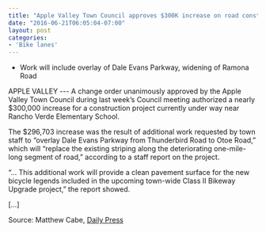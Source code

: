```yaml
---
title: "Apple Valley Town Council approves $300K increase on road construction project"
date: "2016-06-21T06:05:04-07:00"
layout: post
categories:
- 'Bike lanes'
---
```


- Work will include overlay of Dale Evans Parkway, widening of Ramona Road

APPLE VALLEY --- A change order unanimously approved by the Apple Valley Town Council during last week’s Council meeting authorized a nearly $300,000 increase for a construction project currently under way near Rancho Verde Elementary School.

The $296,703 increase was the result of additional work requested by town staff to “overlay Dale Evans Parkway from Thunderbird Road to Otoe Road,” which will “replace the existing striping along the deteriorating one-mile-long segment of road,” according to a staff report on the project.

“… This additional work will provide a clean pavement surface for the new bicycle legends included in the upcoming town-wide Class II Bikeway Upgrade project,” the report showed.

\[…\]

Source: Matthew Cabe, [Daily Press](https://www.vvdailypress.com/article/20160620/NEWS/160629965/12964/NEWS)